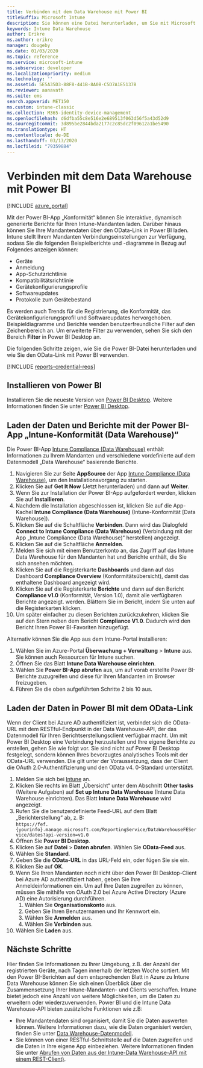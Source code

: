 ```yaml
---
title: Verbinden mit dem Data Warehouse mit Power BI
titleSuffix: Microsoft Intune
description: Sie können eine Datei herunterladen, um Sie mit Microsoft Power BI zu verwenden, die es Ihnen ermöglicht, interaktive, dynamisch generierte Berichte für Ihren Microsoft Intune-Mandanten zu laden.
keywords: Intune Data Warehouse
author: Erikre
ms.author: erikre
manager: dougeby
ms.date: 01/03/2020
ms.topic: reference
ms.service: microsoft-intune
ms.subservice: developer
ms.localizationpriority: medium
ms.technology: ''
ms.assetid: 5E5A35D3-88F8-441B-8A0B-C5D7A1E5137B
ms.reviewer: aanavath
ms.suite: ems
search.appverid: MET150
ms.custom: intune-classic
ms.collection: M365-identity-device-management
ms.openlocfilehash: d6dfba55c8e516e2e689513f063d56f5a43d52d9
ms.sourcegitcommit: 3d895be2844bda2177c2c85dc2f09612a1be5490
ms.translationtype: HT
ms.contentlocale: de-DE
ms.lasthandoff: 03/13/2020
ms.locfileid: "79359884"
---
```

# <a name="connect-to-the-data-warehouse-with-power-bi"></a>Verbinden mit dem Data Warehouse mit Power BI

[!INCLUDE [azure_portal](../includes/azure_portal.md)]

Mit der Power BI-App „Konformität“ können Sie interaktive, dynamisch generierte Berichte für Ihren Intune-Mandanten laden. Darüber hinaus können Sie Ihre Mandantendaten über den OData-Link in Power BI laden. Intune stellt Ihrem Mandanten Verbindungseinstellungen zur Verfügung, sodass Sie die folgenden Beispielberichte und -diagramme in Bezug auf Folgendes anzeigen können:  

- Geräte
- Anmeldung
- App-Schutzrichtlinie
- Kompatibilitätsrichtlinie
- Gerätekonfigurierungsprofile
- Softwareupdates
- Protokolle zum Gerätebestand

Es werden auch Trends für die Registrierung, die Konformität, das Gerätekonfigurierungsprofil und Softwareupdates hervorgehoben. Beispieldiagramme und Berichte wenden benutzerfreundliche Filter auf den Zeichenbereich an. Um erweiterte Filter zu verwenden, sehen Sie sich den Bereich **Filter** in Power BI Desktop an.

Die folgenden Schritte zeigen, wie Sie die Power BI-Datei herunterladen und wie Sie den OData-Link mit Power BI verwenden.

[!INCLUDE [reports-credential-reqs](../includes/reports-credential-reqs.md)]

## <a name="install-power-bi"></a>Installieren von Power BI

Installieren Sie die neueste Version von [Power BI Desktop](https://aka.ms/intune/datawarehouseapi/installpowerbi). Weitere Informationen finden Sie unter [Power BI Desktop](https://powerbi.microsoft.com/desktop).

## <a name="load-the-data-and-reports-using-the-power-bi-intune-compliance-data-warehouse-app"></a>Laden der Daten und Berichte mit der Power BI-App „Intune-Konformität (Data Warehouse)“

Die Power BI-App [Intune Compliance (Data Warehouse)](https://aka.ms/intune/datawarehouseapi/getpowerbiapp) enthält Informationen zu Ihrem Mandanten und verschiedene vordefinierte auf dem Datenmodell „Data Warehouse“ basierende Berichte.

1. Navigieren Sie zur Seite **AppSource** der App [Intune Compliance (Data Warehouse)](https://aka.ms/intune/datawarehouseapi/getpowerbiapp), um den Installationsvorgang zu starten.
2. Klicken Sie auf **Get It Now** (Jetzt herunterladen) und dann auf **Weiter**.
3. Wenn Sie zur Installation der Power BI-App aufgefordert werden, klicken Sie auf **Installieren**.
4. Nachdem die Installation abgeschlossen ist, klicken Sie auf die App-Kachel **Intune Compliance (Data Warehouse)** (Intune-Konformität [Data Warehouse]).
5. Klicken Sie auf die Schaltfläche **Verbinden**. Dann wird das Dialogfeld **Connect to Intune Compliance (Data Warehouse)** (Verbindung mit der App „Intune Compliance (Data Warehouse)“ herstellen) angezeigt.
6. Klicken Sie auf die Schaltfläche **Anmelden**.
7. Melden Sie sich mit einem Benutzerkonto an, das Zugriff auf das Intune Data Warehouse für den Mandanten hat und Berichte enthält, die Sie sich ansehen möchten.
8. Klicken Sie auf die Registerkarte **Dashboards** und dann auf das Dashboard **Compliance Overview** (Konformitätsübersicht), damit das enthaltene Dashboard angezeigt wird.
9. Klicken Sie auf die Registerkarte **Berichte** und dann auf den Bericht **Compliance v1.0** (Konformität, Version 1.0), damit alle verfügbaren Berichte angezeigt. werden. Blättern Sie im Bericht, indem Sie unten auf die Registerkarten klicken.
10. Um später einfacher zu diesen Berichten zurückzukehren, klicken Sie auf den Stern neben dem Bericht **Compliance V1.0**. Dadurch wird den Bericht Ihren Power BI-Favoriten hinzugefügt.

Alternativ können Sie die App aus dem Intune-Portal installieren:

1. Wählen Sie im Azure-Portal **Überwachung + Verwaltung** > **Intune** aus. Sie können auch Ressourcen für Intune suchen.
2. Öffnen Sie das Blatt **Intune Data Warehouse einrichten**.
3. Wählen Sie **Power BI-App abrufen** aus, um auf vorab erstellte Power BI-Berichte zuzugreifen und diese für Ihren Mandanten im Browser freizugeben.
4. Führen Sie die oben aufgeführten Schritte 2 bis 10 aus.

## <a name="load-the-data-in-power-bi-using-the-odata-link"></a>Laden der Daten in Power BI mit dem OData-Link

Wenn der Client bei Azure AD authentifiziert ist, verbindet sich die OData-URL mit dem RESTful-Endpunkt in der Data Warehouse-API, der das Datenmodell für Ihren Berichtserstellungsclient verfügbar macht. Um mit Power BI Desktop eine Verbindung herzustellen und Ihre eigene Berichte zu erstellen, gehen Sie wie folgt vor. Sie sind nicht auf Power BI Desktop festgelegt, sondern können Ihres bevorzugtes analytisches Tools mit der OData-URL verwenden. Die gilt unter der Voraussetzung, dass der Client die OAuth 2.0-Authentifizierung und den OData v4. 0-Standard unterstützt.

1. Melden Sie sich bei [Intune](https://go.microsoft.com/fwlink/?linkid=2090973) an.
2. Klicken Sie rechts im Blatt „Übersicht“ unter dem Abschnitt **Other tasks** (Weitere Aufgaben) auf **Set up Intune Data Warehouse** (Intune Data Warehouse einrichten). Das Blatt **Intune Data Warehouse** wird angezeigt.
3. Rufen Sie die benutzerdefinierte Feed-URL auf dem Blatt „Berichterstellung“ ab, z. B:<br>
    `https://fef.{yourinfo}.manage.microsoft.com/ReportingService/DataWarehouseFEService/dates?api-version=v1.0`
4. Öffnen Sie **Power BI Desktop**.
5. Klicken Sie auf **Datei** > **Daten abrufen**. Wählen Sie **OData-Feed** aus.
6. Wählen Sie **Standard**.
7. Geben Sie die **OData-URL** in das URL-Feld ein, oder fügen Sie sie ein.
8. Klicken Sie auf **OK**.
9. Wenn Sie Ihren Mandanten noch nicht über den Power BI Desktop-Client bei Azure AD authentifiziert haben, geben Sie Ihre Anmeldeinformationen ein. Um auf Ihre Daten zugreifen zu können, müssen Sie mithilfe von OAuth 2.0 bei Azure Active Directory (Azure AD) eine Autorisierung durchführen.  
    1. Wählen Sie **Organisationskonto** aus.  
    2. Geben Sie Ihren Benutzernamen und Ihr Kennwort ein.  
    3. Wählen Sie **Anmelden** aus.  
    4. Wählen Sie **Verbinden** aus.  
10. Wählen Sie **Laden** aus.

## <a name="next-steps"></a>Nächste Schritte

Hier finden Sie Informationen zu Ihrer Umgebung, z.B. der Anzahl der registrierten Geräte, nach Tagen innerhalb der letzten Woche sortiert. Mit den Power BI-Berichten auf dem entsprechenden Blatt in Azure zu Intune Data Warehouse können Sie sich einen Überblick über die Zusammensetzung Ihrer Intune-Mandanten- und Clients verschaffen. Intune bietet jedoch eine Anzahl von weitere Möglichkeiten, um die Daten zu erweitern oder wiederzuverwenden. Power BI und die Intune Data Warehouse-API bieten zusätzliche Funktionen wie z.B:

<!-- - You can use Power BI Desktop to create additional report types with your data. For example, you could create a custom chart representing the ratio of device manufactures in your enterprise. For more information about creating custom reports with Power BI and the Intune Data Warehouse, see `BLOG POST ON POWER BI`. -->
- Ihre Mandantendaten sind organisiert, damit Sie die Daten auswerten können. Weitere Informationen dazu, wie die Daten organisiert werden, finden Sie unter [Data Warehouse-Datenmodell](reports-ref-data-model.md).
- Sie können von einer RESTful-Schnittstelle auf die Daten zugreifen und die Daten in Ihre eigene App einbeziehen. Weitere Informationen finden Sie unter [Abrufen von Daten aus der Intune-Data Warehouse-API mit einem REST-Client)](reports-proc-data-rest.md).
